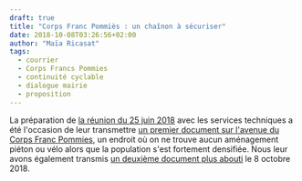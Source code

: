 ```yaml
---
draft: true
title: "Corps Franc Pommiès : un chaînon à sécuriser"
date: 2018-10-08T03:26:56+02:00
author: "Maïa Ricasat"
tags:
  - courrier  
  - Corps Francs Pommies
  - continuité cyclable
  - dialogue mairie
  - proposition
---
```


La préparation de [la réunion du 25 juin 2018] avec les services techniques a
été l'occasion de  leur transmettre [un premier document sur l'avenue du Corps
Franc Pommies][], un endroit où on ne trouve aucun aménagement piéton ou vélo
alors que la population s'est fortement densifiée. Nous leur avons également
transmis [un deuxième document plus abouti] le 8 octobre 2018.


[la réunion du 25 juin 2018]: /ca/2018/#information-et-consultation-de-pau-a-velo-par-les-services-techniques-municipaux
[un premier document sur l'avenue du Corps Franc Pommies]: pau-a-velo-corps-franc-pommies-juin2018.pdf
[un deuxième document plus abouti]: pau-a-velo-corps-franc-pommies-oct2018.pdf
